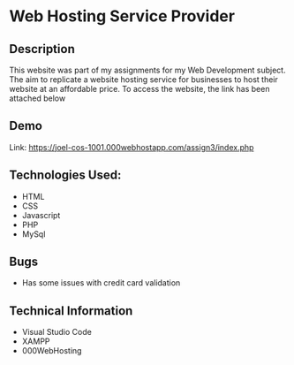 
# Web Hosting Service Provider

## Description
This website was part of my assignments for my Web Development subject. The aim to replicate a website hosting service for businesses to host their website at an affordable price.
To access the website, the link has been attached below




## Demo
Link: https://joel-cos-1001.000webhostapp.com/assign3/index.php


## Technologies Used:
* HTML
* CSS
* Javascript
* PHP
* MySql


## Bugs
* Has some issues with credit card validation



## Technical Information
* Visual Studio Code
* XAMPP
* 000WebHosting
